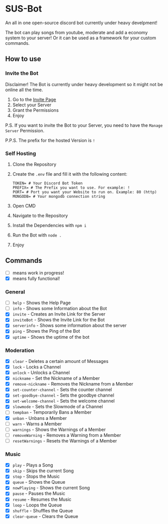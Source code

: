# SUS-Bot

An all in one open-source discord bot currently under heavy develpment!

The bot can play songs from youtube, moderate and add a economy system to your server! Or it can be used as a framework for your custom commands.

## How to use

### Invite the Bot

Disclaimer! The Bot is currently under heavy development so it might not be online all the time.

1. Go to the [Invite Page](https://discord.com/api/oauth2/authorize?client_id=1043594673614225429&permissions=8&scope=bot%20applications.commands)
2. Select your Server
3. Grant the Permissions
4. Enjoy

P.S. If you want to invite the Bot to your Server, you need to have the `Manage Server` Permission.

P.P.S. The prefix for the hosted Version is `!`

### Self Hosting

1. Clone the Repository
2. Create the `.env` file and fill it with the following content:

    ```env
    TOKEN= # Your Discord Bot Token
    PREFIX= # The Prefix you want to use. For example: !
    PORT= # Port you want your Website to run on. Example: 80 (http)
    MONGODB= # Your mongodb connection string
    ```

3. Open CMD
4. Navigate to the Repository
5. Install the Dependencies with `npm i`
6. Run the Bot with `node .`
7. Enjoy

## Commands

- [ ] means work in progress!
- [x] means fully functional!

### General

- [ ] `help` - Shows the Help Page
- [ ] `info` - Shows some Information about the Bot
- [x] `invite` - Creates an Invite Link for the Server
- [x] `inviteBot` - Shows the Invite Link for the Bot
- [x] `serverinfo` - Shows some information about the server
- [x] `ping` - Shows the Ping of the Bot
- [x] `uptime` - Shows the uptime of the bot

### Moderation

- [x] `clear` - Deletes a certain amount of Messages
- [x] `lock` - Locks a Channel
- [x] `unlock` - Unlocks a Channel
- [x] `nickname` - Set the Nickname of a Member
- [x] `remove-nickname` - Removes the Nickname from a Member
- [x] `set-counter-channel` - Sets the counter channel
- [x] `set-goodbye-channel` - Sets the goodbye channel
- [x] `set-welcome-channel` - Sets the welcome channel
- [x] `slowmode` - Sets the Slowmode of a Channel
- [ ] `tempban` - Temporarily Bans a Member
- [x] `unban` - Unbans a Member
- [ ] `warn` - Warns a Member
- [ ] `warnings` - Shows the Warnings of a Member
- [ ] `removeWarning` - Removes a Warning from a Member
- [ ] `resetWarnings` - Resets the Warnings of a Member

### Music

- [x] `play` - Plays a Song
- [x] `skip` - Skips the current Song
- [x] `stop` - Stops the Music
- [x] `queue` - Shows the Queue
- [x] `nowPlaying` - Shows the current Song
- [x] `pause` - Pauses the Music
- [x] `resume` - Resumes the Music
- [x] `loop` - Loops the Queue
- [x] `shuffle` - Shuffles the Queue
- [x] `clear-queue` - Clears the Queue
